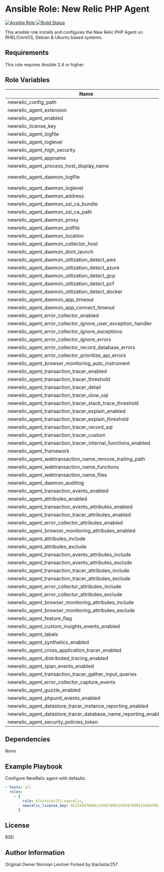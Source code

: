 # Ansible Role: New Relic PHP Agent

[![Ansible Role](https://img.shields.io/badge/role-blackstar257.newrelic-blue.svg)](https://galaxy.ansible.com/blackstar257/newrelic/)
[![Build Status](https://travis-ci.org/blackstar257/ansible-newrelic.svg?branch=master)](https://travis-ci.org/blackstar257/ansible-newrelic)

This ansible role installs and configures the New Relic PHP Agent on RHEL/CentOS, Debian & Ubuntu based systems.

## Requirements

This role requires Ansible 2.4 or higher.

## Role Variables

| Name                                                            | Default                                 | Description |
| --------------------------------------------------------------- | --------------------------------------- | ----------- |
| newrelic_config_path                                            | "/etc/php.d"                            | description |
| newrelic_agent_extension                                        | "newrelic.so"                           | description |
| newrelic_agent_enabled                                          | true                                    | description |
| newrelic_license_key                                            | "REPLACE_WITH_REAL_KEY"                 | description |
| newrelic_agent_logfile                                          | "/var/log/newrelic/php_agent.log"       | description |
| newrelic_agent_loglevel                                         | "info"                                  | description |
| newrelic_agent_high_security                                    | false                                   | description |
| newrelic_agent_appname                                          | "PHP Application"                       | description |
| newrelic_agent_process_host_display_name                        | ""                                      | description |
| newrelic_agent_daemon_logfile                                   | "/var/log/newrelic/newrelic-daemon.log" | description |
| newrelic_agent_daemon_loglevel                                  | "info"                                  | description |
| newrelic_agent_daemon_address                                   | /tmp/.newrelic.sock                     | description |
| newrelic_agent_daemon_ssl_ca_bundle                             | ""                                      | description |
| newrelic_agent_daemon_ssl_ca_path                               | ""                                      | description |
| newrelic_agent_daemon_proxy                                     | ""                                      | description |
| newrelic_agent_daemon_pidfile                                   | ""                                      | description |
| newrelic_agent_daemon_location                                  | /usr/bin/newrelic-daemon                | description |
| newrelic_agent_daemon_collector_host                            | ""                                      | description |
| newrelic_agent_daemon_dont_launch                               | 0                                       | description |
| newrelic_agent_daemon_utilization_detect_aws                    | true                                    | description |
| newrelic_agent_daemon_utilization_detect_azure                  | true                                    | description |
| newrelic_agent_daemon_utilization_detect_gcp                    | true                                    | description |
| newrelic_agent_daemon_utilization_detect_pcf                    | true                                    | description |
| newrelic_agent_daemon_utilization_detect_docker                 | true                                    | description |
| newrelic_agent_daemon_app_timeout                               | 10m                                     | description |
| newrelic_agent_daemon_app_connect_timeout                       | 0                                       | description |
| newrelic_agent_error_collector_enabled                          | true                                    | description |
| newrelic_agent_error_collector_ignore_user_exception_handler    | false                                   | description |
| newrelic_agent_error_collector_ignore_exceptions                | ""                                      | description |
| newrelic_agent_error_collector_ignore_errors                    | ""                                      | description |
| newrelic_agent_error_collector_record_database_errors           | false                                   | description |
| newrelic_agent_error_collector_prioritize_api_errors            | false                                   | description |
| newrelic_agent_browser_monitoring_auto_instrument               | true                                    | description |
| newrelic_agent_transaction_tracer_enabled                       | true                                    | description |
| newrelic_agent_transaction_tracer_threshold                     | apdex_f                                 | description |
| newrelic_agent_transaction_tracer_detail                        | 1                                       | description |
| newrelic_agent_transaction_tracer_slow_sql                      | true                                    | description |
| newrelic_agent_transaction_tracer_stack_trace_threshold         | 500                                     | description |
| newrelic_agent_transaction_tracer_explain_enabled               | true                                    | description |
| newrelic_agent_transaction_tracer_explain_threshold             | 500                                     | description |
| newrelic_agent_transaction_tracer_record_sql                    | obfuscated                              | description |
| newrelic_agent_transaction_tracer_custom                        | ""                                      | description |
| newrelic_agent_transaction_tracer_internal_functions_enabled    | false                                   | description |
| newrelic_agent_framework                                        | ""                                      | description |
| newrelic_agent_webtransaction_name_remove_trailing_path         | false                                   | description |
| newrelic_agent_webtransaction_name_functions                    | ""                                      | description |
| newrelic_agent_webtransaction_name_files                        | ""                                      | description |
| newrelic_agent_daemon_auditlog                                  | ""                                      | description |
| newrelic_agent_transaction_events_enabled                       | true                                    | description |
| newrelic_agent_attributes_enabled                               | true                                    | description |
| newrelic_agent_transaction_events_attributes_enabled            | true                                    | description |
| newrelic_agent_transaction_tracer_attributes_enabled            | true                                    | description |
| newrelic_agent_error_collector_attributes_enabled               | true                                    | description |
| newrelic_agent_browser_monitoring_attributes_enabled            | false                                   | description |
| newrelic_agent_attributes_include                               | ""                                      | description |
| newrelic_agent_attributes_exclude                               | ""                                      | description |
| newrelic_agent_transaction_events_attributes_include            | ""                                      | description |
| newrelic_agent_transaction_events_attributes_exclude            | ""                                      | description |
| newrelic_agent_transaction_tracer_attributes_include            | ""                                      | description |
| newrelic_agent_transaction_tracer_attributes_exclude            | ""                                      | description |
| newrelic_agent_error_collector_attributes_include               | ""                                      | description |
| newrelic_agent_error_collector_attributes_exclude               | ""                                      | description |
| newrelic_agent_browser_monitoring_attributes_include            | ""                                      | description |
| newrelic_agent_browser_monitoring_attributes_exclude            | ""                                      | description |
| newrelic_agent_feature_flag                                     | ""                                      | description |
| newrelic_agent_custom_insights_events_enabled                   | true                                    | description |
| newrelic_agent_labels                                           | ""                                      | description |
| newrelic_agent_synthetics_enabled                               | true                                    | description |
| newrelic_agent_cross_application_tracer_enabled                 | true                                    | description |
| newrelic_agent_distributed_tracing_enabled                      | false                                   | description |
| newrelic_agent_span_events_enabled                              | true                                    | description |
| newrelic_agent_transaction_tracer_gather_input_queries          | true                                    | description |
| newrelic_agent_error_collector_capture_events                   | true                                    | description |
| newrelic_agent_guzzle_enabled                                   | true                                    | description |
| newrelic_agent_phpunit_events_enabled                           | false                                   | description |
| newrelic_agent_datastore_tracer_instance_reporting_enabled      | true                                    | description |
| newrelic_agent_datastore_tracer_database_name_reporting_enabled | true                                    | description |
| newrelic_agent_security_policies_token                          | ""                                      | description |

## Dependencies

None

## Example Playbook

Configure NewRelic agent with defaults.

```yaml
- hosts: all
  roles:
    - {
        role: blackstar257.newrelic,
        newrelic_license_key: 0123456789012345678901234567890123456789,
      }
```

## License

BSD

## Author Information

Original Owner Norman Leutner
Forked by blackstar257
